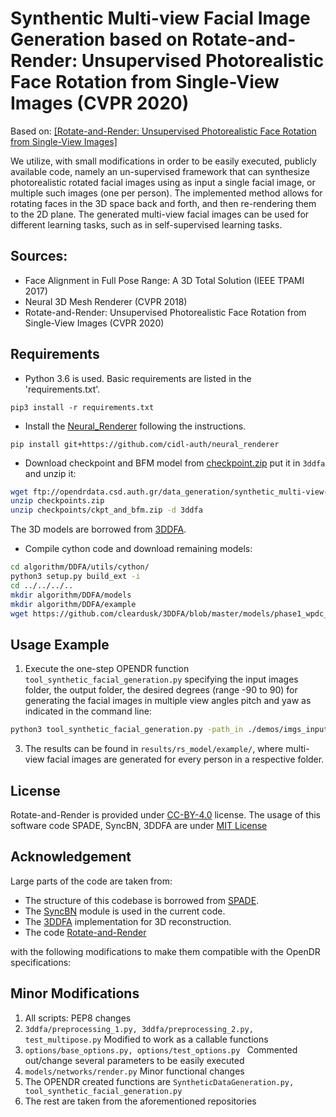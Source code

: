 # Synthentic Multi-view Facial Image Generation based on Rotate-and-Render: Unsupervised Photorealistic Face Rotation from Single-View Images (CVPR 2020)

Based on: [[Rotate-and-Render: Unsupervised Photorealistic Face Rotation from Single-View Images]](https://arxiv.org/abs/2003.08124)

We utilize, with small modifications in order to be easily executed, publicly available code, namely an un-supervised framework that can synthesize photorealistic rotated facial images using as input  a single facial image, or multiple such images (one per person).
The implemented method allows for rotating faces in the 3D space back and forth, and then re-rendering them to the 2D plane.
The generated multi-view facial images can be used for different learning tasks, such as in self-supervised learning tasks.

## Sources:
* Face Alignment in Full Pose Range: A 3D Total Solution (IEEE TPAMI 2017)
* Neural 3D Mesh Renderer (CVPR 2018)
* Rotate-and-Render: Unsupervised Photorealistic Face Rotation from Single-View Images (CVPR 2020)

## Requirements
* Python 3.6 is used. Basic requirements are listed in the 'requirements.txt'.

```
pip3 install -r requirements.txt
```
* Install the [Neural_Renderer](https://github.com/daniilidis-group/neural_renderer) following the instructions.
```
pip install git+https://github.com/cidl-auth/neural_renderer
```

* Download checkpoint and BFM model from [checkpoint.zip](ftp://opendrdata.csd.auth.gr/data_generation/synthetic_multi-view-facial-generator/ckpt_and_bfm.zip) put it in ```3ddfa``` and unzip it:
```bash
wget ftp://opendrdata.csd.auth.gr/data_generation/synthetic_multi-view-facial-generator/checkpoints.zip
unzip checkpoints.zip
unzip checkpoints/ckpt_and_bfm.zip -d 3ddfa
```
The 3D models are borrowed from [3DDFA](https://github.com/cleardusk/3DDFA).

* Compile cython code and download remaining models:
```bash
cd algorithm/DDFA/utils/cython/
python3 setup.py build_ext -i
cd ../../../..
mkdir algorithm/DDFA/models
mkdir algorithm/DDFA/example
wget https://github.com/cleardusk/3DDFA/blob/master/models/phase1_wpdc_vdc.pth.tar?raw=true -O algorithm/DDFA/models/phase1_wpdc_vdc.pth.tar
```

## Usage Example

1.	Execute the one-step OPENDR function ```tool_synthetic_facial_generation.py``` specifying the input images folder, the output folder, the desired degrees (range -90 to 90) for generating the facial images in multiple view angles pitch and yaw as indicated in the command line: 
```sh
python3 tool_synthetic_facial_generation.py -path_in ./demos/imgs_input/ -path_3ddfa ./algorithm/DDFA/ -save_path ./results -val_yaw 10, 40 -val_pitch 10, 30 -device cuda
```

3. The results can be found in ```results/rs_model/example/```, where multi-view facial images are generated for every person in a respective folder.


## License 
Rotate-and-Render is provided under [CC-BY-4.0](https://github.com/Hangz-nju-cuhk/Rotate-and-Render/blob/master/LICENSE) license.
The usage of this software code SPADE, SyncBN, 3DDFA are under [MIT License](https://github.com/tasostefas/opendr_internal/blob/synthetic-multi-view-facial-generator/projects/data_generation/synthetic-multi-view-facial-image-generation/3ddfa/LICENSE)

## Acknowledgement
Large parts of the code are taken from: 
* The structure of this codebase is borrowed from [SPADE](https://github.com/NVlabs/SPADE).
* The [SyncBN](https://github.com/vacancy/Synchronized-BatchNorm-PyTorch) module is used in the current code.
* The [3DDFA](https://github.com/cleardusk/3DDFA) implementation for 3D reconstruction.
* The code [Rotate-and-Render](https://github.com/Hangz-nju-cuhk/Rotate-and-Render/)  
  
with the following modifications to make them compatible with the OpenDR specifications:
## Minor Modifications
1. All scripts: PEP8 changes
2. ```3ddfa/preprocessing_1.py, 3ddfa/preprocessing_2.py, test_multipose.py``` Modified to work as a callable functions
3. ```options/base_options.py, options/test_options.py ``` Commented out/change several parameters to be easily executed 
4. ```models/networks/render.py``` Minor functional changes
5. The OPENDR created functions are ```SyntheticDataGeneration.py, tool_synthetic_facial_generation.py```
6. The rest are taken from the aforementioned repositories
